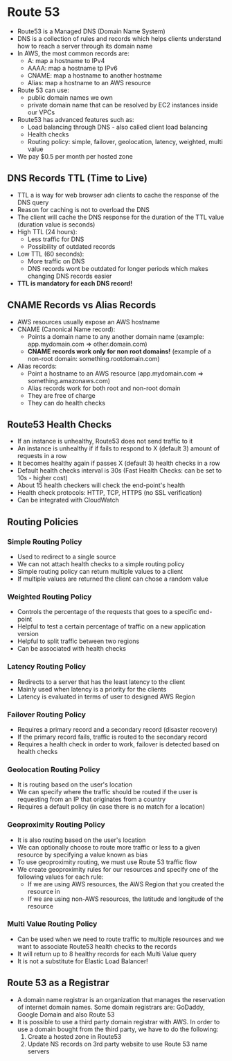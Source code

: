 # Route 53

- Route53 is a Managed DNS (Domain Name System)
- DNS is a collection of rules and records which helps clients understand how to reach a server through its domain name
- In AWS, the most common records are:
    - A: map a hostname to IPv4
    - AAAA: map a hostname tp IPv6
    - CNAME: map a hostname to another hostname
    - Alias: map a hostname to an AWS resource
- Route 53 can use:
    - public domain names we own
    - private domain name that can be resolved by EC2 instances inside our VPCs
- Route53 has advanced features such as:
    - Load balancing through DNS - also called client load balancing
    - Health checks
    - Routing policy: simple, failover, geolocation, latency, weighted, multi value
- We pay $0.5 per month per hosted zone

## DNS Records TTL (Time to Live)

- TTL a is way for web browser adn clients to cache the response of the DNS query
- Reason for caching is not to overload the DNS
- The client will cache the DNS response for the duration of the TTL value (duration value is seconds)
- High TTL (24 hours):
    - Less traffic for DNS
    - Possibility of outdated records
- Low TTL (60 seconds):
    - More traffic on DNS
    - DNS records wont be outdated for longer periods which makes changing DNS records easier
- **TTL is mandatory for each DNS record!**

## CNAME Records vs Alias Records

- AWS resources usually expose an AWS hostname
- CNAME (Canonical Name record): 
    - Points a domain name to any another domain name (example: app.mydomain.com => other.domain.com)
    - **CNAME records work only for non root domains!** (example of a non-root domain: something.rootdomain.com)
- Alias records:
    - Point a hostname to an AWS resource (app.mydomain.com => something.amazonaws.com)
    - Alias records work for both root and non-root domain
    - They are free of charge
    - They can do health checks

## Route53 Health Checks

- If an instance is unhealthy, Route53 does not send traffic to it
- An instance is unhealthy if if fails to respond to X (default 3) amount of requests in a row
- It becomes healthy again if passes X (default 3) health checks in a row
- Default health checks interval is 30s (Fast Health Checks: can be set to 10s - higher cost)
- About 15 health checkers will check the end-point's health
- Health check protocols: HTTP, TCP, HTTPS (no SSL verification)
- Can be integrated with CloudWatch

## Routing Policies

### Simple Routing Policy

- Used to redirect to a single source
- We can not attach health checks to a simple routing policy
- Simple routing policy can return multiple values to a client
- If multiple values are returned the client can chose a random value

### Weighted Routing Policy

- Controls the percentage of the requests that goes to a specific end-point
- Helpful to test a certain percentage of traffic on a new application version
- Helpful to split traffic between two regions
- Can be associated with health checks

### Latency Routing Policy

- Redirects to a server that has the least latency to the client
- Mainly used when latency is a priority for the clients
- Latency is evaluated in terms of user to designed AWS Region

### Failover Routing Policy

- Requires a primary record and a secondary record (disaster recovery)
- If the primary record fails, traffic is routed to the secondary record
- Requires a health check in order to work, failover is detected based on health checks

### Geolocation Routing Policy

- It is routing based on the user's location
- We can specify where the traffic should be routed if the user is requesting from an IP that originates from a country
- Requires a default policy (in case there is no match for a location)

### Geoproximity Routing Policy

- It is also routing based on the user's location
- We can optionally choose to route more traffic or less to a given resource by specifying a value known as bias
- To use geoproximity routing, we must use Route 53 traffic flow
- We create geoproximity rules for our resources and specify one of the following values for each rule:
    - If we are using AWS resources, the AWS Region that you created the resource in
    - If we are using non-AWS resources, the latitude and longitude of the resource

### Multi Value Routing Policy

- Can be used when we need to route traffic to multiple resources and we want to associate Route53 health checks to the records
- It will return up to 8 healthy records for each Multi Value query
- It is not a substitute for Elastic Load Balancer!

## Route 53 as a Registrar

- A domain name registrar is an organization that manages the reservation of internet domain names. Some domain registrars are: GoDaddy, Google Domain and also Route 53
- It is possible to use a third party domain registrar with AWS. In order to use a domain bought from the third party, we have to do the following:
    1. Create a hosted zone in Route53
    2. Update NS records on 3rd party website to use Route 53 name servers
    
